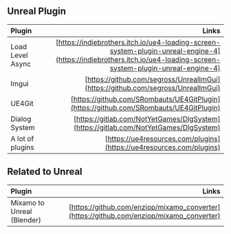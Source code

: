 ## Unreal Plugin

| Plugin           |                                                                                                                                                            Links |
| :--------------- | ---------------------------------------------------------------------------------------------------------------------------------------------------------------: |
| Load Level Async | [https://indiebrothers.itch.io/ue4-loading-screen-system-plugin-unreal-engine-4](https://indiebrothers.itch.io/ue4-loading-screen-system-plugin-unreal-engine-4) |
| Imgui            |                                                                                 [https://github.com/segross/UnrealImGui](https://github.com/segross/UnrealImGui) |
| UE4Git           |                                                                           [https://github.com/SRombauts/UE4GitPlugin](https://github.com/SRombauts/UE4GitPlugin) |
| Dialog System    |                                                                             [https://gitlab.com/NotYetGames/DlgSystem](https://gitlab.com/NotYetGames/DlgSystem) |
| A lot of plugins |                                                                                             [https://ue4resources.com/plugins](https://ue4resources.com/plugins) |


## Related to Unreal

| Plugin                     |                                                                                    Links |
| :------------------------- | ---------------------------------------------------------------------------------------: |
| Mixamo to Unreal (Blender) | [https://github.com/enziop/mixamo_converter](https://github.com/enziop/mixamo_converter) |
